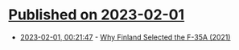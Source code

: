 # [Published on 2023-02-01](index.md)

* [2023-02-01, 00:21:47](https://news.ycombinator.com/item?id=34604416) - [Why Finland Selected the F-35A (2021)](https://corporalfrisk.com/2021/12/11/f-35a-is-hx-the-winner-takes-it-all/)
